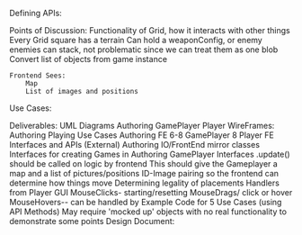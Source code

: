 Defining APIs:


Points of Discussion: 
    Functionality of Grid, how it interacts with other things
    Every Grid square has a terrain
    Can hold a weaponConfig, or enemy
        enemies can stack, not problematic since we can treat them as one blob
    Convert list of objects from game instance
    
    Frontend Sees:
        Map
        List of images and positions
Use Cases:




Deliverables:
    UML Diagrams
        Authoring
        GamePlayer
        Player
    WireFrames:
        Authoring
        Playing
    Use Cases
        Authoring FE 6-8
        GamePlayer 8
        Player FE
    Interfaces and APIs (External)
        Authoring IO/FrontEnd
            mirror classes
        Interfaces for creating Games in Authoring
        GamePlayer Interfaces
            .update() should be called on logic by frontend
            This should give the Gameplayer a map and a list of pictures/positions
            ID-Image pairing so the frontend can determine how things move 
            Determining legality of placements
        Handlers from Player GUI
            MouseClicks- starting/resetting 
            MouseDrags/ click or hover
            MouseHovers-- can be handled by
    Example Code for 5 Use Cases (using API Methods)
        May require 'mocked up' objects with no real functionality to demonstrate some points
    Design Document:

    